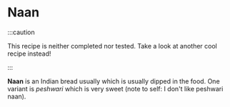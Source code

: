 # Naan

:::caution

This recipe is neither completed nor tested. Take a look at another cool recipe
instead!

:::

**Naan** is an Indian bread usually which is usually dipped in the food. One
variant is _peshwari_ which is very sweet (note to self: I don't like peshwari
naan).
